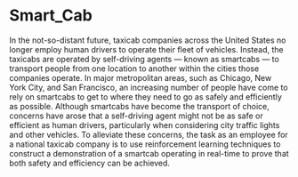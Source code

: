 # Smart_Cab
In the not-so-distant future, taxicab companies across the United States no longer employ human drivers to operate their fleet of vehicles. Instead, the taxicabs are operated by self-driving agents — known as smartcabs — to transport people from one location to another within the cities those companies operate. In major metropolitan areas, such as Chicago, New York City, and San Francisco, an increasing number of people have come to rely on smartcabs to get to where they need to go as safely and efficiently as possible. Although smartcabs have become the transport of choice, concerns have arose that a self-driving agent might not be as safe or efficient as human drivers, particularly when considering city traffic lights and other vehicles. To alleviate these concerns, the task as an employee for a national taxicab company is to use reinforcement learning techniques to construct a demonstration of a smartcab operating in real-time to prove that both safety and efficiency can be achieved.
